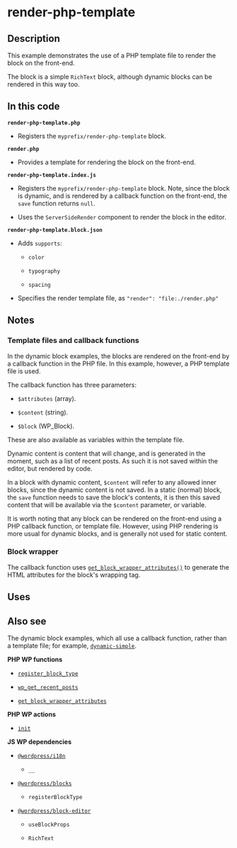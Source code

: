 # render-php-template

## Description

This example demonstrates the use of a PHP template file to render the block on the front-end.

The block is a simple `RichText` block, although dynamic blocks can be rendered in this way too.

## In this code

**`render-php-template.php`**

- Registers the `myprefix/render-php-template` block.

**`render.php`**

- Provides a template for rendering the block on the front-end.

**`render-php-template.index.js`**

- Registers the `myprefix/render-php-template` block. Note, since the block is dynamic, and is rendered by a callback function on the front-end, the `save` function returns `null`.

- Uses the `ServerSideRender` component to render the block in the editor.

**`render-php-template.block.json`**

- Adds `supports`:

  - `color`

  - `typography`

  - `spacing`

- Specifies the render template file, as `"render": "file:./render.php"`

## Notes

### Template files and callback functions

In the dynamic block examples, the blocks are rendered on the front-end by a callback function in the PHP file. In this example, however, a PHP template file is used.

The callback function has three parameters:

- `$attributes` (array).

- `$content` (string).

- `$block` (WP_Block).

These are also available as variables within the template file.

Dynamic content is content that will change, and is generated in the moment, such as a list of recent posts. As such it is not saved within the editor, but rendered by code.

In a block with dynamic content, `$content` will refer to any allowed inner blocks, since the dynamic content is not saved. In a static (normal) block, the `save` function needs to save the block's contents, it is then this saved content that will be available via the `$content` parameter, or variable.

It is worth noting that any block can be rendered on the front-end using a PHP callback function, or template file. However, using PHP rendering is more usual for dynamic blocks, and is generally not used for static content.

### Block wrapper

The callback function uses [`get_block_wrapper_attributes()`](https://developer.wordpress.org/reference/functions/get_block_wrapper_attributes/) to generate the HTML attributes for the block's wrapping tag.

## Uses

## Also see

The dynamic block examples, which all use a callback function, rather than a template file; for example, [`dynamic-simple`](../dynamic-simple/).

**PHP WP functions**

- [`register_block_type`](https://developer.wordpress.org/reference/functions/register_block_type/)

- [`wp_get_recent_posts`](https://developer.wordpress.org/reference/functions/wp_get_recent_posts/)

- [`get_block_wrapper_attributes`](https://developer.wordpress.org/reference/functions/get_block_wrapper_attributes/)

**PHP WP actions**

- [`init`](https://developer.wordpress.org/reference/hooks/init/)

**JS WP dependencies**

- [`@wordpress/i18n`](https://developer.wordpress.org/block-editor/reference-guides/packages/packages-i18n/)

  - `__`

- [`@wordpress/blocks`](https://developer.wordpress.org/block-editor/reference-guides/packages/packages-blocks/)

  - `registerBlockType`

- [`@wordpress/block-editor`](https://developer.wordpress.org/block-editor/reference-guides/packages/packages-block-editor/)

  - `useBlockProps`

  - `RichText`

